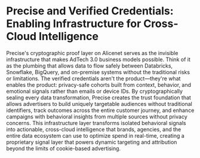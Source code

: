 # Precise and Verified Credentials: Enabling Infrastructure for Cross-Cloud Intelligence

Precise's cryptographic proof layer on Alicenet serves as the invisible infrastructure that makes AdTech 3.0 business models possible. Think of it as the plumbing that allows data to flow safely between Databricks, Snowflake, BigQuery, and on-premise systems without the traditional risks or limitations. The verified credentials aren't the product—they're what enables the product: privacy-safe cohorts built from context, behavior, and emotional signals rather than emails or device IDs. By cryptographically sealing every data transformation, Precise creates the trust foundation that allows advertisers to build uniquely targetable audiences without traditional identifiers, track outcomes across the entire customer journey, and enhance campaigns with behavioral insights from multiple sources without privacy concerns. This infrastructure layer transforms isolated behavioral signals into actionable, cross-cloud intelligence that brands, agencies, and the entire data ecosystem can use to optimize spend in real-time, creating a proprietary signal layer that powers dynamic targeting and attribution beyond the limits of cookie-based advertising.